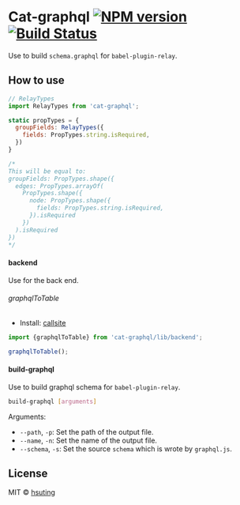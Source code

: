 # Cat-graphql [![NPM version][npm-image]][npm-url] [![Build Status][travis-image]][travis-url]
Use to build `schema.graphql` for `babel-plugin-relay`.

## How to use
```js
// RelayTypes
import RelayTypes from 'cat-graphql';

static propTypes = {
  groupFields: RelayTypes({
    fields: PropTypes.string.isRequired,
  })
}

/*
This will be equal to:
groupFields: PropTypes.shape({
  edges: PropTypes.arrayOf(
    PropTypes.shape({
      node: PropTypes.shape({
        fields: PropTypes.string.isRequired,
      }).isRequired
    })  
  ).isRequired
})
*/
```

#### backend
Use for the back end.
###### graphqlToTable
- Install: [callsite](https://www.npmjs.com/package/callsite)
```js
import {graphqlToTable} from 'cat-graphql/lib/backend';

graphqlToTable();
```

#### build-graphql
Use to build graphql schema for `babel-plugin-relay`.
```sh
build-graphql [arguments]
```
Arguments:
- `--path`, `-p`: Set the path of the output file.
- `--name`, `-n`: Set the name of the output file.
- `--schema`, `-s`: Set the source `schema` which is wrote by `graphql.js`.

## License
MIT © [hsuting](http://hsuting.com)

[npm-image]: https://badge.fury.io/js/cat-graphql.svg
[npm-url]: https://www.npmjs.com/package/cat-graphql
[travis-image]: https://travis-ci.org/HsuTing/cat-graphql.svg?branch=master
[travis-url]: https://travis-ci.org/HsuTing/cat-graphql
